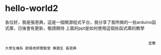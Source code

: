 # hello-world2
各位好，我是張恩典，這是一個開源程式平台，我分享了我所做的一些arduino函式庫，日後會有更新，敬請期待
上面的ppt是如何使用這個些函式庫的教學
                                                                      
                                                                      
                                                                      
                                                                      宜蘭大學生機系 歐陽老師實驗室 專題生 張恩典
